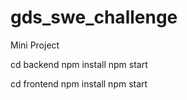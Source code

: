 # gds_swe_challenge
Mini Project

cd backend
npm install
npm start

cd frontend
npm install
npm start

